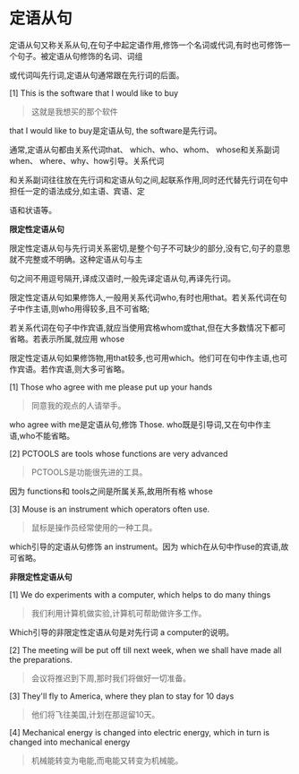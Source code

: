 # 定语从句

定语从句又称关系从句,在句子中起定语作用,修饰一个名词或代词,有时也可修饰一个句子。被定语从句修饰的名词、词组

或代词叫先行词,定语从句通常跟在先行词的后面。

[1] This is the software that I would like to buy

> 这就是我想买的那个软件

that I would like to buy是定语从句, the software是先行词。

通常,定语从句都由关系代词that、 which、who、whom、 whose和关系副词when、 where、why、how引导。关系代词

和关系副词往往放在先行词和定语从句之间,起联系作用,同时还代替先行词在句中担任一定的语法成分,如主语、宾语、定

语和状语等。

**限定性定语从句**

限定性定语从句与先行词关系密切,是整个句子不可缺少的部分,没有它,句子的意思就不完整或不明确。这种定语从句与主

句之间不用逗号隔开,译成汉语时,一般先译定语从句,再译先行词。

限定性定语从句如果修饰人,一般用关系代词who,有时也用that。若关系代词在句子中作主语,则who用得较多,且不可省略;

若关系代词在句子中作宾语,就应当使用宾格whom或that,但在大多数情况下都可省略。若表示所属,就应用 whose

限定性定语从句如果修饰物,用that较多,也可用which。他们可在句中作主语,也可作宾语。若作宾语,则大多可省略。

[1] Those who agree with me please put up your hands

> 同意我的观点的人请举手。

who agree with me是定语从句,修饰 Those. who既是引导词,又在句中作主语,who不能省略。

[2] PCTOOLS are tools whose functions are very advanced

> PCTOOLS是功能很先进的工具。

因为 functions和 tools之间是所属关系,故用所有格 whose

[3] Mouse is an instrument which operators often use.

> 鼠标是操作员经常使用的一种工具。

which引导的定语从句修饰 an instrument。因为 which在从句中作use的宾语,故可省略。

 

**非限定性定语从句**

[1] We do experiments with a computer, which helps to do many things

> 我们利用计算机做实验,计算机可帮助做许多工作。

Which引导的非限定性定语从句是对先行词 a computer的说明。

[2] The meeting will be put off till next week, when we shall have made all the preparations.

> 会议将推迟到下周,那时我们将做好一切准备。

[3] They'll fly to America, where they plan to stay for 10 days

> 他们将飞往美国,计划在那逗留10天。

[4] Mechanical energy is changed into electric energy, which in turn is changed into mechanical energy

> 机械能转变为电能,而电能又转变为机械能。